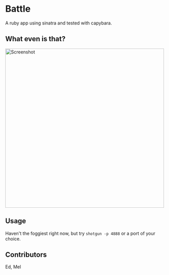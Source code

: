 Battle
====

A ruby app using sinatra and tested with capybara.

What even is that?
---

<img width="500" alt="Screenshot" src="https://user-images.githubusercontent.com/16557524/58590891-08a34d00-825d-11e9-886e-a07a16a80bcf.png">


Usage
----
Haven't the foggiest right now, but try `shotgun -p 4888` or a port of your choice.


Contributors
----
Ed, Mel
